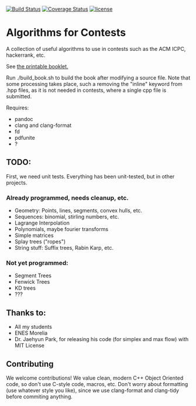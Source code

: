 [![Build Status](https://travis-ci.org/mraggi/ContestLibrary.svg?branch=master)](https://travis-ci.org/mraggi/ContestLibrary)
[![Coverage Status](https://coveralls.io/repos/github/mraggi/ContestLibrary/badge.svg?branch=master)](https://coveralls.io/github/mraggi/ContestLibrary?branch=master)
[![license](https://img.shields.io/badge/license-MIT-blue.svg)](https://github.com/mraggi/ContestLibrary/blob/master/LICENSE)

# Algorithms for Contests

A collection of useful algorithms to use in contests such as the ACM ICPC, hackerrank, etc.

See [the printable booklet.](https://github.com/mraggi/ContestLibrary/blob/master/Markdown/OneForAll.pdf) 

Run ./build_book.sh to build the book after modifying a source file. Note that some processing takes place, such a removing the "inline" keyword from .hpp files, as it is not needed in contests, where a single cpp file is submitted.


Requires:
- pandoc
- clang and clang-format
- fd
- pdfunite
- ?

## TODO:

First, we need unit tests. Everything has been unit-tested, but in other projects.

### Already programmed, needs cleanup, etc.
- Geometry: Points, lines, segments, convex hulls, etc.
- Sequences: binomial, stirling numbers, etc.
- Lagrange Interpolation
- Polynomials, maybe fourier transforms
- Simple matrices
- Splay trees ("ropes")
- String stuff: Suffix trees, Rabin Karp, etc.

### Not yet programmed:
- Segment Trees
- Fenwick Trees
- KD trees
- ???

## Thanks to:
- All my students
- ENES Morelia
- Dr. Jaehyun Park, for releasing his code (for simplex and max flow) with MIT License

## Contributing
We welcome contributions! We value clean, modern C++ Object Oriented code, so don't use C-style code,  macros, etc. Don't worry about formatting (use whatever style you like), since we use clang-format and clang-tidy before commiting anything.
